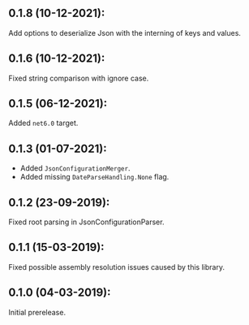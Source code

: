 ## 0.1.8 (10-12-2021):

Add options to deserialize Json with the interning of keys and values.

## 0.1.6 (10-12-2021):

Fixed string comparison with ignore case.

## 0.1.5 (06-12-2021):

Added `net6.0` target.

## 0.1.3 (01-07-2021):

- Added `JsonConfigurationMerger`.
- Added missing `DateParseHandling.None` flag.

## 0.1.2 (23-09-2019):

Fixed root parsing in JsonConfigurationParser.

## 0.1.1 (15-03-2019):

Fixed possible assembly resolution issues caused by this library.

## 0.1.0 (04-03-2019): 

Initial prerelease.